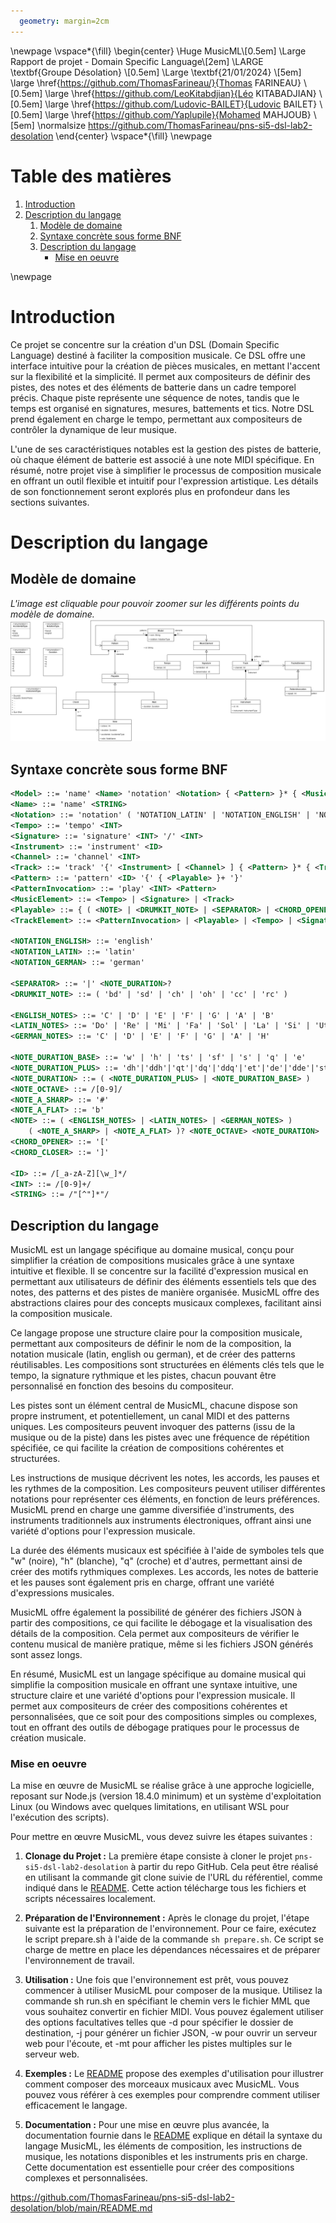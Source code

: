 ```yaml
---
  geometry: margin=2cm
---
```

\newpage 
\vspace*{\fill}
\begin{center}
\Huge MusicML\\[0.5em]
\Large Rapport de projet - Domain Specific Language\\[2em]
\LARGE \textbf{Groupe Désolation} \\[0.5em]
\Large \textbf{21/01/2024} \\[5em]
\large \href{https://github.com/ThomasFarineau/}{Thomas FARINEAU} \\[0.5em]
\large \href{https://github.com/LeoKitabdjian}{Léo KITABADJIAN} \\[0.5em]
\large \href{https://github.com/Ludovic-BAILET}{Ludovic BAILET} \\[0.5em]
\large \href{https://github.com/Yaplupile}{Mohamed MAHJOUB} \\[5em]
\normalsize https://github.com/ThomasFarineau/pns-si5-dsl-lab2-desolation
\end{center}
\vspace*{\fill} 
\newpage

# Table des matières

1. [Introduction](#introduction)
2. [Description du langage](#description-du-langage)
   1. [Modèle de domaine](#modèle-de-domaine)
   2. [Syntaxe concrète sous forme BNF](#syntaxe-concrète-sous-forme-bnf)
   3. [Description du langage](#description-du-langage-1)
      - [Mise en oeuvre](#mise-en-oeuvre)

\newpage

# Introduction

Ce projet se concentre sur la création d'un DSL (Domain Specific Language) destiné à faciliter la composition musicale. Ce DSL offre une interface intuitive pour la création de pièces musicales, en mettant l'accent sur la flexibilité et la simplicité. Il permet aux compositeurs de définir des pistes, des notes et des éléments de batterie dans un cadre temporel précis. Chaque piste représente une séquence de notes, tandis que le temps est organisé en signatures, mesures, battements et tics. Notre DSL prend également en charge le tempo, permettant aux compositeurs de contrôler la dynamique de leur musique.

L'une de ses caractéristiques notables est la gestion des pistes de batterie, où chaque élément de batterie est associé à une note MIDI spécifique. En résumé, notre projet vise à simplifier le processus de composition musicale en offrant un outil flexible et intuitif pour l'expression artistique. Les détails de son fonctionnement seront explorés plus en profondeur dans les sections suivantes.

# Description du langage

## Modèle de domaine

_L'image est cliquable pour pouvoir zoomer sur les différents points du modèle de domaine._  
[![Domain Model](domain_model.png)](https://raw.githubusercontent.com/ThomasFarineau/pns-si5-dsl-lab2-desolation/main/docs/domain_model.png?raw=true)

## Syntaxe concrète sous forme BNF

```xml
<Model> ::= 'name' <Name> 'notation' <Notation> { <Pattern> }* { <MusicElement> }*
<Name> ::= 'name' <STRING>
<Notation> ::= 'notation' ( 'NOTATION_LATIN' | 'NOTATION_ENGLISH' | 'NOTATION_GERMAN' )
<Tempo> ::= 'tempo' <INT>
<Signature> ::= 'signature' <INT> '/' <INT>
<Instrument> ::= 'instrument' <ID>
<Channel> ::= 'channel' <INT>
<Track> ::= 'track' '{' <Instrument> [ <Channel> ] { <Pattern> }* { <TrackElement> }* '}'
<Pattern> ::= 'pattern' <ID> '{' { <Playable> }+ '}'
<PatternInvocation> ::= 'play' <INT> <Pattern>
<MusicElement> ::= <Tempo> | <Signature> | <Track>
<Playable> ::= { ( <NOTE> | <DRUMKIT_NOTE> | <SEPARATOR> | <CHORD_OPENER> | <CHORD_CLOSER> ) }+
<TrackElement> ::= <PatternInvocation> | <Playable> | <Tempo> | <Signature>

<NOTATION_ENGLISH> ::= 'english'
<NOTATION_LATIN> ::= 'latin'
<NOTATION_GERMAN> ::= 'german'

<SEPARATOR> ::= '|' <NOTE_DURATION>?
<DRUMKIT_NOTE> ::= ( 'bd' | 'sd' | 'ch' | 'oh' | 'cc' | 'rc' )

<ENGLISH_NOTES> ::= 'C' | 'D' | 'E' | 'F' | 'G' | 'A' | 'B'
<LATIN_NOTES> ::= 'Do' | 'Re' | 'Mi' | 'Fa' | 'Sol' | 'La' | 'Si' | 'Ut'
<GERMAN_NOTES> ::= 'C' | 'D' | 'E' | 'F' | 'G' | 'A' | 'H'

<NOTE_DURATION_BASE> ::= 'w' | 'h' | 'ts' | 'sf' | 's' | 'q' | 'e'
<NOTE_DURATION_PLUS> ::= 'dh'|'ddh'|'qt'|'dq'|'ddq'|'et'|'de'|'dde'|'st'
<NOTE_DURATION> ::= ( <NOTE_DURATION_PLUS> | <NOTE_DURATION_BASE> )
<NOTE_OCTAVE> ::= /[0-9]/
<NOTE_A_SHARP> ::= '#'
<NOTE_A_FLAT> ::= 'b'
<NOTE> ::= ( <ENGLISH_NOTES> | <LATIN_NOTES> | <GERMAN_NOTES> ) 
    ( <NOTE_A_SHARP> | <NOTE_A_FLAT> )? <NOTE_OCTAVE> <NOTE_DURATION>
<CHORD_OPENER> ::= '['
<CHORD_CLOSER> ::= ']'

<ID> ::= /[_a-zA-Z][\w_]*/
<INT> ::= /[0-9]+/
<STRING> ::= /"[^"]*"/
```

## Description du langage

MusicML est un langage spécifique au domaine musical, conçu pour simplifier la création de compositions musicales grâce à une syntaxe intuitive et flexible. Il se concentre sur la facilité d'expression musical en permettant aux utilisateurs de définir des éléments essentiels tels que des notes, des patterns et des pistes de manière organisée. MusicML offre des abstractions claires pour des concepts musicaux complexes, facilitant ainsi la composition musicale.

Ce langage propose une structure claire pour la composition musicale, permettant aux compositeurs de définir le nom de la composition, la notation musicale (latin, english ou german), et de créer des patterns réutilisables. Les compositions sont structurées en éléments clés tels que le tempo, la signature rythmique et les pistes, chacun pouvant être personnalisé en fonction des besoins du compositeur.

Les pistes sont un élément central de MusicML, chacune dispose son propre instrument, et potentiellement, un canal MIDI et des patterns uniques. Les compositeurs peuvent invoquer des patterns (issu de la musique ou de la piste) dans les pistes avec une fréquence de répétition spécifiée, ce qui facilite la création de compositions cohérentes et structurées.

Les instructions de musique décrivent les notes, les accords, les pauses et les rythmes de la composition. Les compositeurs peuvent utiliser différentes notations pour représenter ces éléments, en fonction de leurs préférences. MusicML prend en charge une gamme diversifiée d'instruments, des instruments traditionnels aux instruments électroniques, offrant ainsi une variété d'options pour l'expression musicale.

La durée des éléments musicaux est spécifiée à l'aide de symboles tels que "w" (noire), "h" (blanche), "q" (croche) et d'autres, permettant ainsi de créer des motifs rythmiques complexes. Les accords, les notes de batterie et les pauses sont également pris en charge, offrant une variété d'expressions musicales.

MusicML offre également la possibilité de générer des fichiers JSON à partir des compositions, ce qui facilite le débogage et la visualisation des détails de la composition. Cela permet aux compositeurs de vérifier le contenu musical de manière pratique, même si les fichiers JSON générés sont assez longs.

En résumé, MusicML est un langage spécifique au domaine musical qui simplifie la composition musicale en offrant une syntaxe intuitive, une structure claire et une variété d'options pour l'expression musicale. Il permet aux compositeurs de créer des compositions cohérentes et personnalisées, que ce soit pour des compositions simples ou complexes, tout en offrant des outils de débogage pratiques pour le processus de création musicale.

### Mise en oeuvre

La mise en œuvre de MusicML se réalise grâce à une approche logicielle, reposant sur Node.js (version 18.4.0 minimum) et un système d'exploitation Linux (ou Windows avec quelques limitations, en utilisant WSL pour l'exécution des scripts).

Pour mettre en œuvre MusicML, vous devez suivre les étapes suivantes :

1. **Clonage du Projet :** La première étape consiste à cloner le projet `pns-si5-dsl-lab2-desolation` à partir du repo GitHub. Cela peut être réalisé en utilisant la commande git clone suivie de l'URL du référentiel, comme indiqué dans le [README](https://github.com/ThomasFarineau/pns-si5-dsl-lab2-desolation/blob/main/README.md). Cette action télécharge tous les fichiers et scripts nécessaires localement.

2. **Préparation de l'Environnement :** Après le clonage du projet, l'étape suivante est la préparation de l'environnement. Pour ce faire, exécutez le script prepare.sh à l'aide de la commande `sh prepare.sh`. Ce script se charge de mettre en place les dépendances nécessaires et de préparer l'environnement de travail.

3. **Utilisation :** Une fois que l'environnement est prêt, vous pouvez commencer à utiliser MusicML pour composer de la musique. Utilisez la commande sh run.sh en spécifiant le chemin vers le fichier MML que vous souhaitez convertir en fichier MIDI. Vous pouvez également utiliser des options facultatives telles que -d pour spécifier le dossier de destination, -j pour générer un fichier JSON, -w pour ouvrir un serveur web pour l'écoute, et -mt pour afficher les pistes multiples sur le serveur web.

4. **Exemples :** Le [README](https://github.com/ThomasFarineau/pns-si5-dsl-lab2-desolation/blob/main/README.md) propose des exemples d'utilisation pour illustrer comment composer des morceaux musicaux avec MusicML. Vous pouvez vous référer à ces exemples pour comprendre comment utiliser efficacement le langage.

5. **Documentation :** Pour une mise en œuvre plus avancée, la documentation fournie dans le [README](https://github.com/ThomasFarineau/pns-si5-dsl-lab2-desolation/blob/main/README.md) explique en détail la syntaxe du langage MusicML, les éléments de composition, les instructions de musique, les notations disponibles et les instruments pris en charge. Cette documentation est essentielle pour créer des compositions complexes et personnalisées.

https://github.com/ThomasFarineau/pns-si5-dsl-lab2-desolation/blob/main/README.md